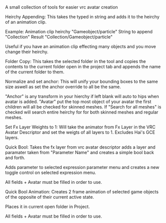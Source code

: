 A small collection of tools for easier vrc avatar creation

Heirchy Appending:
This takes the typed in string and adds it to the heirchy of an animation clip.

Example:
Animation clip heirchy "Gameobject/particle"
String to append "Collection"
Result "Collection/Gameobject/particle"

Useful if you have an animation clip effecting many objects and you move change their heirchy.


Folder Copy:
This takes the selected folder in the tool and copies the contents to the current folder open in the project tab and appends the name of the current folder to them.


Normalize and set anchor:
This will unify your bounding boxes to the same size aswell as set the anchor override to all be the same.

"Anchor" is any transform in your hierchy if left blank will auto to hips when avatar is added.
"Avatar" put the top most object of your avatar the first children will all be checked for skinned meshes.
If "Search for all meshes" is checked will search entire heirchy for for both skinned meshes and regular meshes.


Set Fx Layer Weights to 1:
Will take the animator from Fx Layer in the VRC Avatar Descriptor and set the weigts of all layers to 1.
Excludes Hai's GCE layers.


Quick Bool:
Takes the fx layer from vrc avatar descriptor adds a layer and paramater taken from "Parameter Name" and creates a simple bool back and forth.

Adds parameter to selected expression parameter menu and creates a new toggle control on selected expression menu.

All fields + Avatar must be filled in order to use.

Quick Bool Animation:
Creates 2 frame animation of selected game objects of the opposite of their current active state.

Places it in current open folder in Project.

All fields + Avatar must be filled in order to use.
